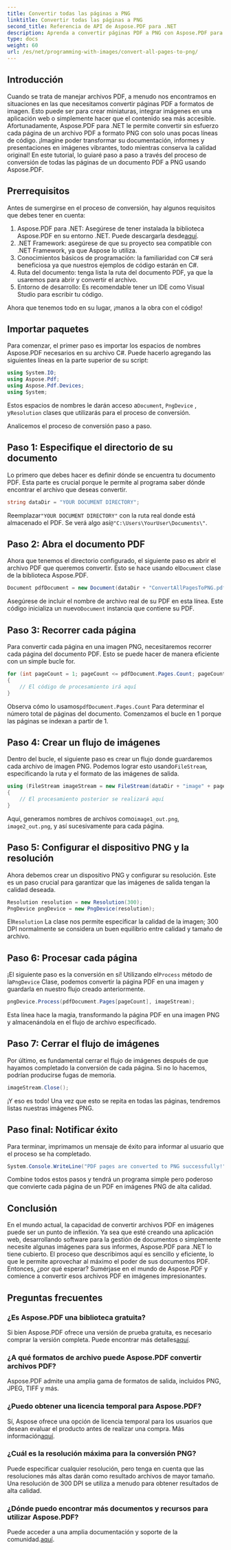 ```yaml
---
title: Convertir todas las páginas a PNG
linktitle: Convertir todas las páginas a PNG
second_title: Referencia de API de Aspose.PDF para .NET
description: Aprenda a convertir páginas PDF a PNG con Aspose.PDF para .NET con esta guía paso a paso. Perfecta para desarrolladores y entusiastas.
type: docs
weight: 60
url: /es/net/programming-with-images/convert-all-pages-to-png/
---
```

## Introducción

Cuando se trata de manejar archivos PDF, a menudo nos encontramos en situaciones en las que necesitamos convertir páginas PDF a formatos de imagen. Esto puede ser para crear miniaturas, integrar imágenes en una aplicación web o simplemente hacer que el contenido sea más accesible. Afortunadamente, Aspose.PDF para .NET le permite convertir sin esfuerzo cada página de un archivo PDF a formato PNG con solo unas pocas líneas de código. ¡Imagine poder transformar su documentación, informes y presentaciones en imágenes vibrantes, todo mientras conserva la calidad original! En este tutorial, lo guiaré paso a paso a través del proceso de conversión de todas las páginas de un documento PDF a PNG usando Aspose.PDF. 

## Prerrequisitos

Antes de sumergirse en el proceso de conversión, hay algunos requisitos que debes tener en cuenta:

1. Aspose.PDF para .NET: Asegúrese de tener instalada la biblioteca Aspose.PDF en su entorno .NET. Puede descargarla desde[aquí](https://releases.aspose.com/pdf/net/).
2. .NET Framework: asegúrese de que su proyecto sea compatible con .NET Framework, ya que Aspose lo utiliza.
3. Conocimientos básicos de programación: la familiaridad con C# será beneficiosa ya que nuestros ejemplos de código estarán en C#.
4. Ruta del documento: tenga lista la ruta del documento PDF, ya que la usaremos para abrir y convertir el archivo.
5. Entorno de desarrollo: Es recomendable tener un IDE como Visual Studio para escribir tu código. 

Ahora que tenemos todo en su lugar, ¡manos a la obra con el código!

## Importar paquetes

Para comenzar, el primer paso es importar los espacios de nombres Aspose.PDF necesarios en su archivo C#. Puede hacerlo agregando las siguientes líneas en la parte superior de su script:

```csharp
using System.IO;
using Aspose.Pdf;
using Aspose.Pdf.Devices;
using System;
```

 Estos espacios de nombres le darán acceso a`Document`, `PngDevice` , y`Resolution` clases que utilizarás para el proceso de conversión.

Analicemos el proceso de conversión paso a paso.

## Paso 1: Especifique el directorio de su documento

Lo primero que debes hacer es definir dónde se encuentra tu documento PDF. Esta parte es crucial porque le permite al programa saber dónde encontrar el archivo que deseas convertir.

```csharp
string dataDir = "YOUR DOCUMENT DIRECTORY";
```

 Reemplazar`"YOUR DOCUMENT DIRECTORY"` con la ruta real donde está almacenado el PDF. Se verá algo así`@"C:\Users\YourUser\Documents\"`.

## Paso 2: Abra el documento PDF

 Ahora que tenemos el directorio configurado, el siguiente paso es abrir el archivo PDF que queremos convertir. Esto se hace usando el`Document` clase de la biblioteca Aspose.PDF.

```csharp
Document pdfDocument = new Document(dataDir + "ConvertAllPagesToPNG.pdf");
```

 Asegúrese de incluir el nombre de archivo real de su PDF en esta línea. Este código inicializa un nuevo`Document` instancia que contiene su PDF.

## Paso 3: Recorrer cada página

Para convertir cada página en una imagen PNG, necesitaremos recorrer cada página del documento PDF. Esto se puede hacer de manera eficiente con un simple bucle for.

```csharp
for (int pageCount = 1; pageCount <= pdfDocument.Pages.Count; pageCount++)
{
    // El código de procesamiento irá aquí
}
```

 Observa cómo lo usamos`pdfDocument.Pages.Count` Para determinar el número total de páginas del documento. Comenzamos el bucle en 1 porque las páginas se indexan a partir de 1.

## Paso 4: Crear un flujo de imágenes

Dentro del bucle, el siguiente paso es crear un flujo donde guardaremos cada archivo de imagen PNG. Podemos lograr esto usando`FileStream`, especificando la ruta y el formato de las imágenes de salida.

```csharp
using (FileStream imageStream = new FileStream(dataDir + "image" + pageCount + "_out.png", FileMode.Create))
{
    // El procesamiento posterior se realizará aquí
}
```

 Aquí, generamos nombres de archivos como`image1_out.png`, `image2_out.png`, y así sucesivamente para cada página.

## Paso 5: Configurar el dispositivo PNG y la resolución

Ahora debemos crear un dispositivo PNG y configurar su resolución. Este es un paso crucial para garantizar que las imágenes de salida tengan la calidad deseada.

```csharp
Resolution resolution = new Resolution(300);
PngDevice pngDevice = new PngDevice(resolution);
```

 El`Resolution` La clase nos permite especificar la calidad de la imagen; 300 DPI normalmente se considera un buen equilibrio entre calidad y tamaño de archivo.

## Paso 6: Procesar cada página

 ¡El siguiente paso es la conversión en sí! Utilizando el`Process` método de la`PngDevice` Clase, podemos convertir la página PDF en una imagen y guardarla en nuestro flujo creado anteriormente.

```csharp
pngDevice.Process(pdfDocument.Pages[pageCount], imageStream);
```

Esta línea hace la magia, transformando la página PDF en una imagen PNG y almacenándola en el flujo de archivo especificado.

## Paso 7: Cerrar el flujo de imágenes

Por último, es fundamental cerrar el flujo de imágenes después de que hayamos completado la conversión de cada página. Si no lo hacemos, podrían producirse fugas de memoria.

```csharp
imageStream.Close();
```

¡Y eso es todo! Una vez que esto se repita en todas las páginas, tendremos listas nuestras imágenes PNG.

## Paso final: Notificar éxito

Para terminar, imprimamos un mensaje de éxito para informar al usuario que el proceso se ha completado.

```csharp
System.Console.WriteLine("PDF pages are converted to PNG successfully!");
```

Combine todos estos pasos y tendrá un programa simple pero poderoso que convierte cada página de un PDF en imágenes PNG de alta calidad.

## Conclusión

En el mundo actual, la capacidad de convertir archivos PDF en imágenes puede ser un punto de inflexión. Ya sea que esté creando una aplicación web, desarrollando software para la gestión de documentos o simplemente necesite algunas imágenes para sus informes, Aspose.PDF para .NET lo tiene cubierto. El proceso que describimos aquí es sencillo y eficiente, lo que le permite aprovechar al máximo el poder de sus documentos PDF. Entonces, ¿por qué esperar? Sumérjase en el mundo de Aspose.PDF y comience a convertir esos archivos PDF en imágenes impresionantes.

## Preguntas frecuentes

### ¿Es Aspose.PDF una biblioteca gratuita?
 Si bien Aspose.PDF ofrece una versión de prueba gratuita, es necesario comprar la versión completa. Puede encontrar más detalles[aquí](https://purchase.aspose.com/buy).

### ¿A qué formatos de archivo puede Aspose.PDF convertir archivos PDF?
Aspose.PDF admite una amplia gama de formatos de salida, incluidos PNG, JPEG, TIFF y más.

### ¿Puedo obtener una licencia temporal para Aspose.PDF?
 Sí, Aspose ofrece una opción de licencia temporal para los usuarios que desean evaluar el producto antes de realizar una compra. Más información[aquí](https://purchase.aspose.com/temporary-license/).

### ¿Cuál es la resolución máxima para la conversión PNG?
Puede especificar cualquier resolución, pero tenga en cuenta que las resoluciones más altas darán como resultado archivos de mayor tamaño. Una resolución de 300 DPI se utiliza a menudo para obtener resultados de alta calidad.

### ¿Dónde puedo encontrar más documentos y recursos para utilizar Aspose.PDF?
 Puede acceder a una amplia documentación y soporte de la comunidad.[aquí](https://reference.aspose.com/pdf/net/).